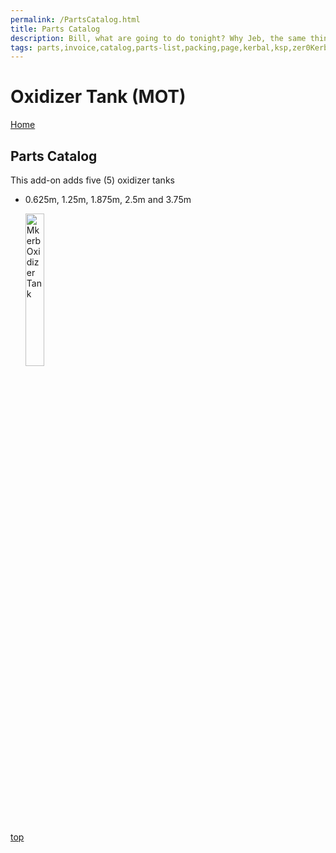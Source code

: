 ```yaml
---
permalink: /PartsCatalog.html
title: Parts Catalog
description: Bill, what are going to do tonight? Why Jeb, the same thing we do every night, Take over the world!
tags: parts,invoice,catalog,parts-list,packing,page,kerbal,ksp,zer0Kerbal,zedK
---
```

<!-- PartsCatalog.md v1.0.0.0
Oxidizer Tank (MOT)
created: 21 Mar 2023
updated: 

TEMPLATE: PartsCatalog.md v1.1.4.2
created: 01 Feb 2022
updated: 17 Feb 2023 -->

<script src="https://kit.fontawesome.com/0ea5493613.js" crossorigin="anonymous"></script>
<i class="fa-solid fa-explosion fa-beat-fade fa-3x" style="--fa-beat-fade-opacity: 0.1; --fa-beat-fade-scale: 1.25;color: #FF7E03" ></i>

# Oxidizer Tank (MOT)

[Home](./index.md)

## Parts Catalog

This add-on adds five (5) oxidizer tanks

* 0.625m, 1.25m, 1.875m, 2.5m and 3.75m

  <img src="https://raw.githubusercontent.com/zer0Kerbal/OxidizerTank/master/docs/thumbs/mot-tank-125_icon.png" alt="Mkerb Oxidizer Tank" width="25%" height="25%" />

[top](#parts-catalog)

<!-- THIS FILE: CC BY-ND 4.0 by zer0Kerbal -->